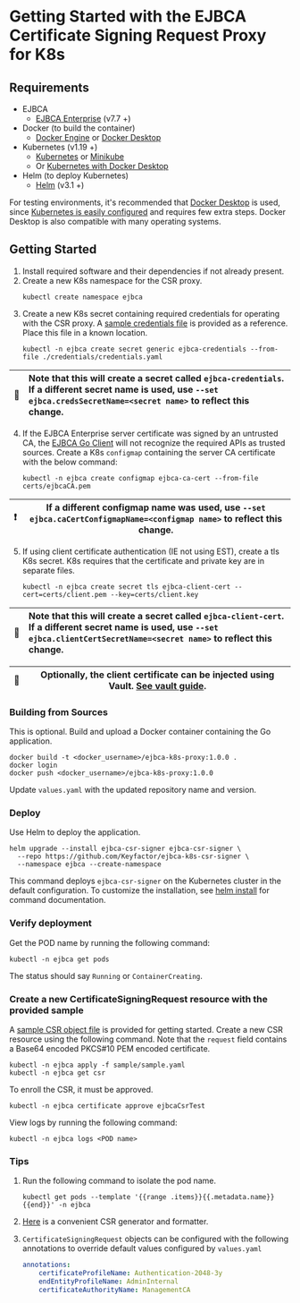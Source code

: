 # Getting Started with the EJBCA Certificate Signing Request Proxy for K8s

## Requirements
* EJBCA
    * [EJBCA Enterprise](https://www.primekey.com/products/ejbca-enterprise/) (v7.7 +)
* Docker (to build the container)
    * [Docker Engine](https://docs.docker.com/engine/install/) or [Docker Desktop](https://docs.docker.com/desktop/)
* Kubernetes (v1.19 +)
    * [Kubernetes](https://kubernetes.io/docs/tasks/tools/) or [Minikube](https://minikube.sigs.k8s.io/docs/start/)
    * Or [Kubernetes with Docker Desktop](https://docs.docker.com/desktop/kubernetes/)
* Helm (to deploy Kubernetes)
    * [Helm](https://helm.sh/docs/intro/install/) (v3.1 +)

For testing environments, it's recommended that [Docker Desktop](https://docs.docker.com/desktop/) is used, since 
[Kubernetes is easily configured](https://docs.docker.com/desktop/kubernetes/) and requires few extra steps. Docker 
Desktop is also compatible with many operating systems.

## Getting Started
1. Install required software and their dependencies if not already present.
2. Create a new K8s namespace for the CSR proxy.
    ```shell
    kubectl create namespace ejbca
    ```
3. Create a new K8s secret containing required credentials for operating with the CSR proxy. A [sample credentials file](https://github.com/Keyfactor/ejbca-k8s-csr-signer/blob/main/credentials/sample.yaml)
   is provided as a reference. Place this file in a known location.
    ```shell
    kubectl -n ejbca create secret generic ejbca-credentials --from-file ./credentials/credentials.yaml
    ```

| :memo:  | Note that this will create a secret called `ejbca-credentials`. If a different secret name is used, use `--set ejbca.credsSecretName=<secret name>` to reflect this change.   |
|---------|:------------------------------------------------------------------------------------------------------------------------------------------------------------------------------|

4. If the EJBCA Enterprise server certificate was signed by an untrusted CA, the [EJBCA Go Client](https://github.com/Keyfactor/ejbca-go-client)
   will not recognize the required APIs as trusted sources. Create a K8s `configmap`
   containing the server CA certificate with the below command:
    ```shell
    kubectl -n ejbca create configmap ejbca-ca-cert --from-file certs/ejbcaCA.pem
    ```
| :exclamation:  | If a different configmap name was used, use `--set ejbca.caCertConfigmapName=<configmap name>` to reflect this change. |
|----------------|------------------------------------------------------------------------------------------------------------------------|

5. If using client certificate authentication (IE not using EST), create a tls K8s secret. K8s requires that
   the certificate and private key are in separate files.
    ```shell
    kubectl -n ejbca create secret tls ejbca-client-cert --cert=certs/client.pem --key=certs/client.key
    ```

| :memo:        | Note that this will create a secret called `ejbca-client-cert`. If a different secret name is used, use `--set ejbca.clientCertSecretName=<secret name>` to reflect this change. |
|---------------|:---------------------------------------------------------------------------------------------------------------------------------------------------------------------------------|

| :memo: | Optionally, the client certificate can be injected using Vault. [See vault guide](https://github.com/Keyfactor/ejbca-k8s-csr-signer/blob/main/docs/vault.md). |
|--------|---------------------------------------------------------------------------------------------------------------------------------------------------------------|


### Building from Sources
This is optional. Build and upload a Docker container containing the Go application.
```shell
docker build -t <docker_username>/ejbca-k8s-proxy:1.0.0 .
docker login
docker push <docker_username>/ejbca-k8s-proxy:1.0.0
```
Update `values.yaml` with the updated repository name and version.

### Deploy
Use Helm to deploy the application.
```shell
helm upgrade --install ejbca-csr-signer ejbca-csr-signer \
  --repo https://github.com/Keyfactor/ejbca-k8s-csr-signer \
  --namespace ejbca --create-namespace
```
This command deploys `ejbca-csr-signer` on the Kubernetes cluster in the default configuration. To customize the installation,
see [helm install](https://helm.sh/docs/helm/helm_install/) for command documentation.

### Verify deployment
Get the POD name by running the following command:
```shell
kubectl -n ejbca get pods
```
The status should say `Running` or `ContainerCreating`.
 
### Create a new CertificateSigningRequest resource with the provided sample
A [sample CSR object file](https://github.com/Keyfactor/ejbca-k8s-csr-signer/blob/main/sample/sample.yaml) is provided 
for getting started. Create a new CSR resource using the following command. Note that the `request` field
contains a Base64 encoded PKCS#10 PEM encoded certificate.
```shell
kubectl -n ejbca apply -f sample/sample.yaml
kubectl -n ejbca get csr
```
To enroll the CSR, it must be approved.
```shell
kubectl -n ejbca certificate approve ejbcaCsrTest
```
View logs by running the following command:
```shell
kubectl -n ejbca logs <POD name>
```

### Tips
1. Run the following command to isolate the pod name.
    ```shell
    kubectl get pods --template '{{range .items}}{{.metadata.name}}{{end}}' -n ejbca
    ```

2. [Here](https://github.com/m8rmclaren/go-csr-gen) is a convenient CSR generator and formatter.

3. `CertificateSigningRequest` objects can be configured with the following annotations to override default values configured by `values.yaml`
    ```yaml
    annotations:
        certificateProfileName: Authentication-2048-3y
        endEntityProfileName: AdminInternal
        certificateAuthorityName: ManagementCA
    ```